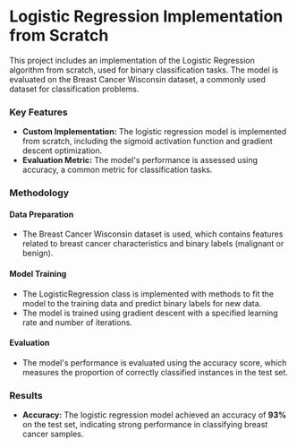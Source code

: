 # Logistic Regression Implementation from Scratch

This project includes an implementation of the Logistic Regression algorithm from scratch, used for binary
classification tasks. The model is evaluated on the Breast Cancer Wisconsin dataset, a commonly used dataset for
classification problems.

### Key Features

- **Custom Implementation:** The logistic regression model is implemented from scratch, including the sigmoid activation
  function and gradient descent optimization.
- **Evaluation Metric:** The model's performance is assessed using accuracy, a common metric for classification tasks.

### Methodology

#### Data Preparation

- The Breast Cancer Wisconsin dataset is used, which contains features related to breast cancer characteristics and
  binary
  labels (malignant or benign).

#### Model Training

- The LogisticRegression class is implemented with methods to fit the model to the training data and predict binary
  labels
  for new data.
- The model is trained using gradient descent with a specified learning rate and number of iterations.

#### Evaluation

- The model's performance is evaluated using the accuracy score, which measures the proportion of correctly classified
  instances in the test set.

### Results

- **Accuracy:** The logistic regression model achieved an accuracy of **93%** on the test set, indicating strong
  performance in
  classifying breast cancer samples.